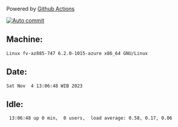 Powered by [Github Actions](https://github.com/features/actions)

[![Auto commit](https://github.com/hiage/workstation/workflows/Auto%20commit/badge.svg)](https://github.com/hiage/workstation/actions?query=workflow%3A%22Auto+commit%22)

## Machine:
```
Linux fv-az885-747 6.2.0-1015-azure x86_64 GNU/Linux
```
## Date:
```
Sat Nov  4 13:06:48 WIB 2023
```
## Idle:
```
 13:06:48 up 0 min,  0 users,  load average: 0.58, 0.17, 0.06
```
